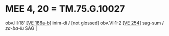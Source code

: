 # MEE 4, 20 = TM.75.G.10027

obv.III:18' [[VE 186a-b]] inim-di / [not glossed] 
obv.VI:1-2  [[VE 254]]  sag-sum / *za-ba-lu* SAG              |



[//begin]: # "Autogenerated link references for markdown compatibility"
[VE 186a-b]: <VE 186a-b> "VE 186a-b"
[VE 254]: <VE 254> "VE 254"
[//end]: # "Autogenerated link references"